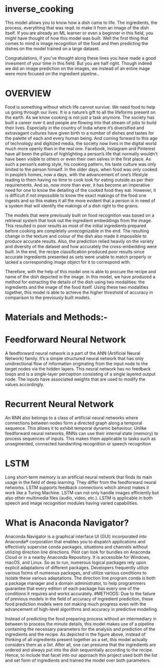 # inverse_cooking
This model allows you to know how a dish came to life. The ingredients, the process, everything that was reqd. to make it from an image of the dish itself.
If you are already an ML learner or even a beginner in this field, you might have thought of how this model was built.
Well the first thing that comes to mind is image recognition of the food and then predicting the dishes on the model trained on a large dataset. 

Congratulations,
if you've thought along these lines you have made a good invesment of your time in this field. But you are half right. Though indeed we did an image prediction on the images, we instead of an entire inage were more focused on the ingredient pipeline..
# OVERVIEW
Food is something without which life cannot survive. We need food to help us going through our lives. It is a nature’s gift to all the lifeforms present on the earth. As we know cooking is not just a task anymore. The society has built a career over it and people are flowing into that stream of jobs to build their lives. Especially in the country of India where it’s diversified and extravagant cultures have given birth to a number of dishes and tastes for the palette of each and every human being. And coming forward to this age of technology and digitized media, the society now lives in the digital world much more openly than in the real one. Facebook, Instagram and Pinterest have all been the pillars of highlighting a person’s life that normally wouldn’t have been visible to others or even their own selves in the first place. As such a person’s eating style, his cooking pattern, his taste culture was only limited to the person himself. In the older days, when food was only cooked in people’s homes, now a days, with the advancement of one’s lifestyle leading to them having no time to cook look for eating outside as per their requirements. And so, now more than ever, it has become an imperative need for one to know the detailing of the cooked food they eat. However, it is difficult if not impossible to know the exact makings of the food one ingests and so this makes it all the more evident that a person is in need of a system that will identify the makings of a dish right to the grains.	


The models that were previously built on food recognition was based on a retrieval system that took out the ingredient embeddings from the image. This resulted in poor results as most of the initial ingredients prepared before cooking are completely unrecognizable in the end. The resulting change in the texture and colour of the dish also made it impossible to produce accurate results. Also, the prediction relied heavily on the variety and diversity of the dataset and how accurately the cross-embedding were built. In the end, the recipe classification produced poor results since accurate ingredients presented as sets were unable to match properly or lacked a corresponding image object for it to correspond with.


Therefore, with the help of this model one is able to procure the recipe and name of the dish depicted in the image. In this model, we have produced a method for extracting the details of the dish using two modalities: the ingredients and the image of the food itself. Using these two modalities together, this model is able to achieve the higher threshold of accuracy in comparison to the previously built models.
# Materials and Methods:-

# Feedforward Neural Network
A feedforward neural network is a part of the ANN (Artificial Neural Network) family. It’s a simple structured neural network that has only unidirectional flow of information originating from the input node to the target nodes via the hidden layers. This neural network has no feedback loops and is a single-layer perceptron consisting of a single layered output node. The inputs have associated weights that are used to modify the values accordingly.


# Recurrent Neural Network
 An RNN also belongs to a class of artificial neural networks where connections between nodes form a directed graph along a temporal sequence. This allows it to exhibit temporal dynamic behaviour. Unlike feedforward neural networks, RNNs can use their internal state (memory) to process sequences of inputs. This makes them applicable to tasks such as unsegmented, connected handwriting recognition or speech recognition

# LSTM
Long short-term memory is an artificial neural network that finds its main usage in the field of deep learning. They differ from the feedforward neural networks. LSTM supports feedback connections which almost makes it work like a Turing Machine. LSTM can not only handle images efficiently but also other multimedia files (audio, video, etc.).  LSTM is applicable in both speech and image recognition modules having varied capabilities.

# What is Anaconda Navigator?

 
Anaconda Navigator is a graphical interface UI (GUI) incorporated into Anaconda® corporation that enables you to dispatch applications and effectively supervise conda packages, situations and channels without utilizing direction line directions. Pilot can look for bundles on Anaconda Cloud or in a nearby Anaconda Repository. It is accessible for Windows, macOS, and Linux. 
So as to run, numerous logical packages rely upon explicit adaptations of different packages. Developers frequently utilize various forms of numerous packages, and utilize various conditions to isolate these various adaptations. The direction line program conda is both a package manager and a domain administrator, to help programmers guarantee that every edition of each package has every one of the conditions it requires and works accurately. 
#METHODS:
Due to the failure of previous models in the field of accuracy of ingredient prediction, these food prediction models were not making much progress even with the advancement of high-level algorithms and accuracy in predictive modelling.

  Instead of predicting the food preparing process without an intermediary in between to process the minute details, this model makes use of a pipeline containing the necessary parameters for the analysis and prediction of the ingredients and the recipe. As depicted in the figure above, instead of thinking of all ingredients present together as a set, this model actually considers them as a list. After all, one can presume that the ingredients are ordered and always put into the dish sequentially according to the recipe. Hence, to include that facet into our approach this project used both the list and set form of ingredients and trained the model over both parameters.
 

